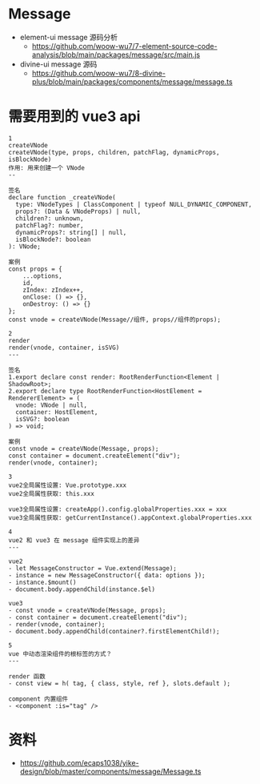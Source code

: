 # Message

- element-ui message 源码分析
  - https://github.com/woow-wu7/7-element-source-code-analysis/blob/main/packages/message/src/main.js
- divine-ui message 源码
  - https://github.com/woow-wu7/8-divine-plus/blob/main/packages/components/message/message.ts

# 需要用到的 vue3 api

    1
    createVNode
    createVNode(type, props, children, patchFlag, dynamicProps, isBlockNode)
    作用: 用来创建一个 VNode
    --

    签名
    declare function _createVNode(
      type: VNodeTypes | ClassComponent | typeof NULL_DYNAMIC_COMPONENT,
      props?: (Data & VNodeProps) | null,
      children?: unknown,
      patchFlag?: number,
      dynamicProps?: string[] | null,
      isBlockNode?: boolean
    ): VNode;

    案例
    const props = {
        ...options,
        id,
        zIndex: zIndex++,
        onClose: () => {},
        onDestroy: () => {}
    };
    const vnode = createVNode(Message//组件, props//组件的props);

<!---->

    2
    render
    render(vnode, container, isSVG)
    ---

    签名
    1.export declare const render: RootRenderFunction<Element | ShadowRoot>;
    2.export declare type RootRenderFunction<HostElement = RendererElement> = (
      vnode: VNode | null,
      container: HostElement,
      isSVG?: boolean
    ) => void;

    案例
    const vnode = createVNode(Message, props);
    const container = document.createElement("div");
    render(vnode, container);

<!---->

    3
    vue2全局属性设置: Vue.prototype.xxx
    vue2全局属性获取: this.xxx

    vue3全局属性设置: createApp().config.globalProperties.xxx = xxx
    vue3全局属性获取: getCurrentInstance().appContext.globalProperties.xxx

<!---->

    4
    vue2 和 vue3 在 message 组件实现上的差异
    ---

    vue2
    - let MessageConstructor = Vue.extend(Message);
    - instance = new MessageConstructor({ data: options });
    - instance.$mount()
    - document.body.appendChild(instance.$el)

    vue3
    - const vnode = createVNode(Message, props);
    - const container = document.createElement("div");
    - render(vnode, container);
    - document.body.appendChild(container?.firstElementChild!);

<!---->

    5
    vue 中动态渲染组件的根标签的方式？
    ---

    render 函数
    - const view = h( tag, { class, style, ref }, slots.default );

    component 内置组件
    - <component :is="tag" />

# 资料

- https://github.com/ecaps1038/yike-design/blob/master/components/message/Message.ts
